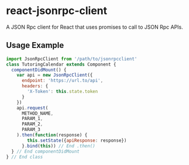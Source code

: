 # react-jsonrpc-client
A JSON Rpc client for React that uses promises to call to JSON Rpc APIs.

## Usage Example
```javascript
import JsonRpcClient from '/path/to/jsonrpcclient'
class TutoringCalendar extends Component {
  componentDidMount() {
    var api = new JsonRpcClient({
      endpoint: 'https://url.to/api',
      headers: {
        'X-Token': this.state.token
      }
    })
    api.request(
      METHOD_NAME,
      PARAM_1,
      PARAM_2,
      PARAM_3
    ).then(function(response) {
        this.setState({apiResponse: response})
      }.bind(this)) // End .then()
  } // End componentDidMount
} // End class
